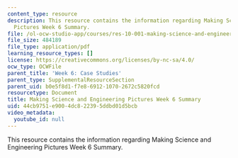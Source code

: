 ```yaml
---
content_type: resource
description: This resource contains the information regarding Making Science and Engineering
  Pictures Week 6 Summary.
file: /ol-ocw-studio-app/courses/res-10-001-making-science-and-engineering-pictures-a-practical-guide-to-presenting-your-work-spring-2016/44cb9751e9004dc822395ddbd01d5bcb_MITRES_10_001S16_Sum_Wk6.pdf
file_size: 484189
file_type: application/pdf
learning_resource_types: []
license: https://creativecommons.org/licenses/by-nc-sa/4.0/
ocw_type: OCWFile
parent_title: 'Week 6: Case Studies'
parent_type: SupplementalResourceSection
parent_uid: b0e5f8d1-f7e8-6912-1070-2672c5820fcd
resourcetype: Document
title: Making Science and Engineering Pictures Week 6 Summary
uid: 44cb9751-e900-4dc8-2239-5ddbd01d5bcb
video_metadata:
  youtube_id: null
---
```

This resource contains the information regarding Making Science and Engineering Pictures Week 6 Summary.